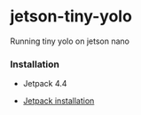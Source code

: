 # jetson-tiny-yolo
Running tiny yolo on jetson nano

### Installation

* Jetpack 4.4 
 - [Jetpack installation](https://developer.nvidia.com/embedded/learn/get-started-jetson-nano-devkit#write)

